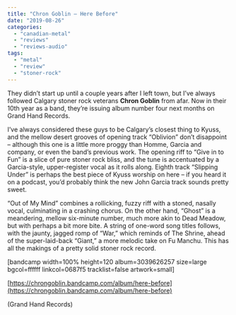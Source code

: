 ```yaml
---
title: "Chron Goblin – Here Before"
date: "2019-08-26"
categories: 
  - "canadian-metal"
  - "reviews"
  - "reviews-audio"
tags: 
  - "metal"
  - "review"
  - "stoner-rock"
---
```


They didn’t start up until a couple years after I left town, but I’ve always followed Calgary stoner rock veterans **Chron Goblin** from afar. Now in their 10th year as a band, they’re issuing album number four next months on Grand Hand Records.

I’ve always considered these guys to be Calgary’s closest thing to Kyuss, and the mellow desert grooves of opening track “Oblivion” don’t disappoint – although this one is a little more proggy than Homme, Garcia and company, or even the band’s previous work. The opening riff to “Give in to Fun” is a slice of pure stoner rock bliss, and the tune is accentuated by a Garcia-style, upper-register vocal as it rolls along. Eighth track “Slipping Under” is perhaps the best piece of Kyuss worship on here – if you heard it on a podcast, you’d probably think the new John Garcia track sounds pretty sweet.

“Out of My Mind” combines a rollicking, fuzzy riff with a stoned, nasally vocal, culminating in a crashing chorus. On the other hand, “Ghost” is a meandering, mellow six-minute number, much more akin to Dead Meadow, but with perhaps a bit more bite. A string of one-word song titles follows, with the jaunty, jagged romp of “War,” which reminds of The Shrine, ahead of the super-laid-back “Giant,” a more melodic take on Fu Manchu. This has all the makings of a pretty solid stoner rock record.

\[bandcamp width=100% height=120 album=3039626257 size=large bgcol=ffffff linkcol=0687f5 tracklist=false artwork=small\]

[https://chrongoblin.bandcamp.com/album/here-before](https://chrongoblin.bandcamp.com/album/here-before)

(Grand Hand Records)
